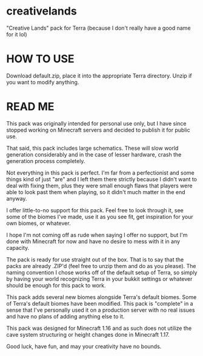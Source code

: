 # creativelands
"Creative Lands" pack for Terra
(because I don't really have a good name for it lol)


# HOW TO USE

Download default.zip, place it into the appropriate Terra directory. Unzip if you want to modify anything.

# READ ME

This pack was originally intended for personal use only, but I have since stopped working on Minecraft servers and decided to publish it for public use.

That said, this pack includes large schematics. These will slow world generation considerably and in the case of lesser hardware, crash the generation process completely.

Not everything in this pack is perfect. I'm far from a perfectionist and some things kind of just "are" and I left them there strictly because I didn't want to deal with fixing them, plus they were small enough flaws that players were able to look past them when playing, so it didn't much matter in the end anyway.

I offer little-to-no support for this pack. Feel free to look through it, see some of the biomes I've made, use it as you see fit, get inspiration for your own biomes, or whatever.

I hope I'm not coming off as rude when saying I offer no support, but I'm done with Minecraft for now and have no desire to mess with it in any capacity.

The pack is ready for use straight out of the box. That is to say that the packs are already .ZIP'd (feel free to unzip them and do as you please). The naming convention I chose works off of the default setup of Terra, so simply by having your world recognizing Terra in your bukkit settings or whatever should be enough for this pack to work.

This pack adds several new biomes alongside Terra's default biomes. Some of Terra's default biomes have been modified. This pack is "complete" in a sense that I've personally used it on a production server with no real issues and have no plans of adding anything else to it.

This pack was designed for Minecraft 1.16 and as such does not utilize the cave system structuring or height changes done in Minecraft 1.17.

Good luck, have fun, and may your creativity have no bounds.
